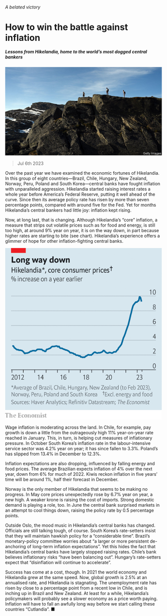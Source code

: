 ###### A belated victory

# How to win the battle against inflation 

##### Lessons from Hikelandia, home to the world’s most dogged central bankers 

![image](images/20230708_FNP502.jpg) 

> Jul 6th 2023 

Over the past year we have examined the economic fortunes of Hikelandia. In this group of eight countries—Brazil, Chile, Hungary, New Zealand, Norway, Peru, Poland and South Korea—central banks have fought inflation with unparalleled aggression. Hikelandia started raising interest rates a whole year before America’s Federal Reserve, putting it well ahead of the curve. Since then its average policy rate has risen by more than seven percentage points, compared with around five for the Fed. Yet for months Hikelandia’s central bankers had little joy: inflation kept rising.

Now, at long last, that is changing. Although Hikelandia’s “core” inflation, a measure that strips out volatile prices such as for food and energy, is still too high, at around 9% year on year, it is on the way down, in part because higher rates are starting to bite (see chart). Hikelandia’s experience offers a glimmer of hope for other inflation-fighting central banks.

![image](images/20230708_FNC753.png) 


Wage inflation is moderating across the land. In Chile, for example, pay growth is down a little from the outrageously high 11% year-on-year rate reached in January. This, in turn, is helping cut measures of inflationary pressure. In October South Korea’s inflation rate in the labour-intensive service sector was 4.2% year on year; it has since fallen to 3.3%. Poland’s has slipped from 13.4% in December to 12.3%.

Inflation expectations are also dropping, influenced by falling energy and food prices. The average Brazilian expects inflation of 4% over the next year, down from 6% for much of 2022. Kiwis reckon inflation in five years’ time will be around 1%, half their forecast in December.

Norway is the only member of Hikelandia that seems to be making no progress. In May core prices unexpectedly rose by 6.7% year on year, a new high. A weaker krone is raising the cost of imports. Strong domestic demand is playing a role, too. In June the central bank surprised markets in an attempt to cool things down, raising the policy rate by 0.5 percentage points.

Outside Oslo, the mood music in Hikelandia’s central banks has changed. Officials are still talking tough, of course. South Korea’s rate-setters insist that they will maintain hawkish policy for a “considerable time”. Brazil’s monetary-policy committee worries about “a larger or more persistent de-anchoring of long-term inflation expectations”. Yet this hides the fact that Hikelandia’s central banks have largely stopped raising rates. Chile’s bank believes inflationary risks “have been balancing out”. Hungary’s rate-setters expect that “disinflation will continue to accelerate”.

Success has come at a cost, though. In 2021 the world economy and Hikelandia grew at the same speed. Now, global growth is 2.5% at an annualised rate, and Hikelandia is stagnating. The unemployment rate has risen by close to a percentage point from a recent low in Chile, and is inching up in Brazil and New Zealand. At least for a while, Hikelandia’s policymakers will probably see a slower economy as a price worth paying. Inflation will have to fall an awfully long way before we start calling these countries “Cutlandia”. ■


